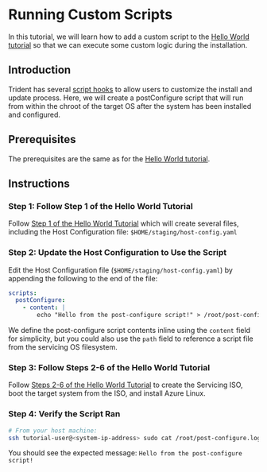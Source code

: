 
# Running Custom Scripts

In this tutorial, we will learn how to add a custom script to the
[Hello World tutorial](./Trident-Hello-World.md) so that we can execute some
custom logic during the installation.

## Introduction

Trident has several [script hooks](../Explanation/Script-Hooks.md) to allow
users to customize the install and update process. Here, we will create a
postConfigure script that will run from within the chroot of the target OS
after the system has been installed and configured.

## Prerequisites

The prerequisites are the same as for the
[Hello World tutorial](./Trident-Hello-World.md#prerequisites).

## Instructions

### Step 1: Follow Step 1 of the Hello World Tutorial

Follow [Step 1 of the Hello World Tutorial](./Trident-Hello-World.md#step-1-create-the-cosi-file-and-host-configuration)
which will create several files, including the Host Configuration file:
`$HOME/staging/host-config.yaml`

### Step 2: Update the Host Configuration to Use the Script

Edit the Host Configuration file (`$HOME/staging/host-config.yaml`) by
appending the following to the end of the file:

``` yaml
scripts:
  postConfigure:
    - content: |
        echo "Hello from the post-configure script!" > /root/post-configure.log
```

We define the post-configure script contents inline using the `content`
field for simplicity, but you could also use the `path` field to reference a
script file from the servicing OS filesystem.

### Step 3: Follow Steps 2-6 of the Hello World Tutorial

Follow [Steps 2-6 of the Hello World Tutorial](./Trident-Hello-World.md#step-2-build-a-servicing-iso)
to create the Servicing ISO, boot the target system from the ISO, and install
Azure Linux.

### Step 4: Verify the Script Ran

``` bash
# From your host machine:
ssh tutorial-user@<system-ip-address> sudo cat /root/post-configure.log
```

You should see the expected message:
`Hello from the post-configure script!`
